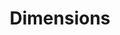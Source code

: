 ---
layout: default
bigquery: https://console.cloud.google.com/bigquery?p=covid-19-dimensions-ai&page=table&d=data&t=publications
contributors: Digital Science, https://www.digital-science.com/
cost: Free for personal, non-commercial use.
description: Dimensions contains more than 100 million publications, ranging from
  articles published in scholarly journals, books and book chapters, to preprints
  and conference proceedings. All publications are contextualized with linked data
  sets, funding, publications, patents, clinical trials, and policy documents. You
  can also view associated categories, funders, institutions, and researcher profiles.
documentation: https://docs.dimensions.ai/bigquery/index.html
last_edit: 04/06/2022, 21:42:32
location: https://www.dimensions.ai/products/free/
maintained_by: Digital Science, https://www.digital-science.com/
schema_fields:
- kind
- original_assignee
- expiration_date
- patent_ids
- assignee_orgs
- open_access_categories_v2
- end_year
- publication_year
- ipcr
- resulting_publication_ids
- concepts
- pmcid
- phase
- journal_lists
- mesh_terms
- research_org_country_names
- citation_string
- associated_publication_pmid
- original_assignee_countries
- research_org_state_names
- language
- application_number
- license
- research_org_state_codes
- date_inserted
- book_series_title
- authors
- metrics
- date_modified
- granted_date
- cpc
- current_assignee_countries
- category_hrcs_hc
- publication_date
- conditions
- funder_org_countries
- source_id
- repository_name
- brief_title
- clinical_trial_ids
- pmid
- family_count
- publisher
- established
- research_org_city_names
- altmetrics
- address
- funder_countries
- funding_aud
- editors
- conference
- email_address
- family_members_ids
- isbn
- expiration_year
- investigators
- cited_by_ids
- category_hra
- category_uoa
- jurisdiction
- category_bra
- category_rcdc
- pages
- legal_status
- funding_chf
- associated_grant_ids
- current_assignee
- funding_amount
- open_access_categories
- granted_year
- funder_orgs
- category_icrp_ct
- title
- subtitles
- funding_cny
- status
- repository_id
- original_abstract
- associated_publication_id
- category_icrp_cso
- proceedings_title
- active_years
- category_for
- priority_date
- repository_url
- assignee_countries
- type
- date_imported_gbq
- research_org_cities
- legal_events
- links
- eisbn
- researcher_ids
- parent_id
- foa_number
- citations
- funding_details
- start_date
- journal
- research_org_countries
- aliases
- linkout
- funding_gbp
- filing_date
- registry
- organisation_details
- categories
- embargo_date
- end_date
- year
- arxiv_id
- issue
- abstract
- funding_currency
- labels
- family_id
- external_ids
- category_hrcs_rac
- funder_org
- publication_ids
- grant_number
- funding_eur
- research_orgs
- name
- created_date
- wikipedia_url
- volume
- associated_publication_arxiv_id
- category_sdg
- funder_org_cities
- funding_nzd
- date_online
- funding_jpy
- funder_org_state_codes
- id
- relationships
- description
- gender
- interventions
- filing_status
- funding_usd
- current_assignee_orgs
- doi
- acknowledgements
- priority_year
- date_normal
- citations_count
- original_assignee_orgs
- date_print
- mesh_headings
- filing_year
- original_title
- resulting_publication_doi
- start_year
- supporting_grant_ids
- types
- reference_ids
- funding_cad
- acronyms
- acronym
- date
- associated_publication_doi
- inventor_names
- book_title
- funder_org_acronyms
shortname: dimensions
tags:
- scholarly literature
- patents
- funding
- clinical trials
- academic profiles
terms_of_use: 'Use of both the Dimensions COVID-19 dataset and full Dimensions dataset
  are subject to the Dimensions Terms of use: https://www.dimensions.ai/policies-terms-legal '
title: Dimensions
uuid: dcff88bd-fe6b-4fdb-8159-809bf9d7bc1c
---
